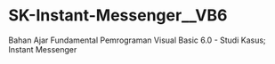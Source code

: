 # SK-Instant-Messenger__VB6
Bahan Ajar Fundamental Pemrograman Visual Basic 6.0 - Studi Kasus; Instant Messenger

